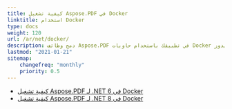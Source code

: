 ```yaml
---
title: كيفية تشغيل Aspose.PDF في Docker
linktitle: استخدام Docker
type: docs
weight: 120
url: /ar/net/docker/
description: دمج وظائف Aspose.PDF في تطبيقك باستخدام حاويات Docker لينكس أو ويندوز
lastmod: "2021-01-21"
sitemap:
    changefreq: "monthly"
    priority: 0.5
---
```


* [كيفية تشغيل Aspose.PDF لـ .NET 6 في Docker](dotnet6)
* [كيفية تشغيل Aspose.PDF لـ .NET 8 في Docker](dotnet8)
